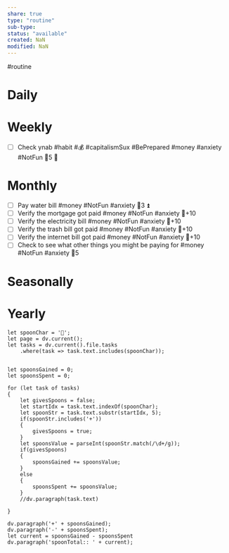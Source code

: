 ```yaml
---
share: true
type: "routine"
sub-type: 
status: "available"
created: NaN 
modified: NaN
---
```

 #routine

# Daily
# Weekly
- [ ] Check ynab #habit #💰 #capitalismSux #BePrepared #money #anxiety #NotFun 🥄5 🔼 
# Monthly
- [ ] Pay water bill #money #NotFun #anxiety 🥄3 ⏫ 
- [ ] Verify the mortgage got paid #money #NotFun #anxiety 🥄+10
- [ ] Verify the electricity bill #money #NotFun #anxiety 🥄+10
- [ ] Verify the trash bill got paid #money #NotFun #anxiety 🥄+10
- [ ] Verify the internet bill got paid #money #NotFun #anxiety 🥄+10
- [ ] Check to see what other things you might be paying for #money #NotFun #anxiety 🥄5
# Seasonally
# Yearly

```dataviewjs
let spoonChar = '🥄';
let page = dv.current();
let tasks = dv.current().file.tasks
	.where(task => task.text.includes(spoonChar));


let spoonsGained = 0;
let spoonsSpent = 0;

for (let task of tasks)
{
	let givesSpoons = false;
	let startIdx = task.text.indexOf(spoonChar);
	let spoonStr = task.text.substr(startIdx, 5);
	if(spoonStr.includes('+'))
	{
		givesSpoons = true;
	}
	let spoonsValue = parseInt(spoonStr.match(/\d+/g));
	if(givesSpoons)
	{
		spoonsGained += spoonsValue;
	}		
	else
	{
		spoonsSpent += spoonsValue;
	}
	//dv.paragraph(task.text)
	
}

dv.paragraph('+' + spoonsGained);
dv.paragraph('-' + spoonsSpent);
let current = spoonsGained - spoonsSpent
dv.paragraph('spoonTotal:: ' + current);
